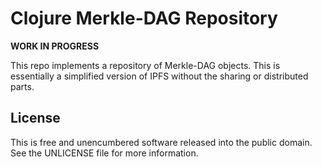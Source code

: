 Clojure Merkle-DAG Repository
=============================

**WORK IN PROGRESS**

This repo implements a repository of Merkle-DAG objects. This is essentially a
simplified version of IPFS without the sharing or distributed parts.

## License

This is free and unencumbered software released into the public domain.
See the UNLICENSE file for more information.
